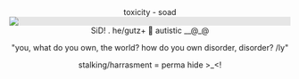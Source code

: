 <center>
  toxicity - soad
<img style="display: block;-webkit-user-select: none;margin: auto;background-color: hsl(0, 0%, 90%);" src="https://64.media.tumblr.com/7d86ec169c721d99e3901f1db41556c6/cf205909d815a5a5-66/s500x750/9a45240c10bdfda4d01d17d66b833f3d8622251e.gif">
  SiD! .  he/gutz+ 🐐  autistic __@_@
  
  "you, what do you own, the world? how do you own disorder, disorder?
/ly"

  stalking/harrasment = perma hide >_<!
  
</center>
